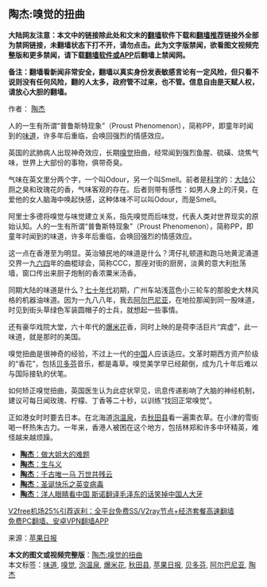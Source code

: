  <h2>陶杰:嗅觉的扭曲</h2> <p class="notice"><b>大陆网友注意：本文中的链接除此处和文末的<a href="https://github.com/bannedbook/fanqiang" >翻墙</a>软件下载和<a href="https://github.com/killgcd/justmysocks/blob/master/README.md">翻墙推荐</a>链接外全部为禁网链接，未翻墙状态下打不开，请勿点击。此为文字版禁闻，欲看图文视频完整版和更多禁闻，请下载<a href="https://github.com/bannedbook/fanqiang">翻墙软件或APP</a>后翻墙上禁闻网。</p><p>备注：翻墙看新闻非常安全，翻墙以真实身份发表敏感言论有一定风险，但只看不说则没有任何风险，翻的人太多，政府管不过来，也不管。信息自由是天赋人权，请放心大胆的翻墙。</b></p>  <div class="entry"> <p>作者： <a href="https://www.bannedbook.org/bnews/tag/%e9%99%b6%e6%9d%b0/" class="st_tag internal_tag" rel="tag" title="标签 陶杰 下的日志">陶杰</a></p> <p id="summary">人的一生有所谓“普鲁斯特现象”（Proust Phenomenon），简称PP，即童年时闻到的<a href="https://www.bannedbook.org/bnews/tag/%E5%91%B3%E9%81%93/" class="st_tag internal_tag" rel="tag" title="标签 味道 下的日志">味道</a>，许多年后重临，会唤回强烈的情感效应。</p> <p id="conimg">英国的武肺病人出现神奇效应，长期<a href="https://www.bannedbook.org/bnews/tag/%E5%97%85%E8%A7%89/" class="st_tag internal_tag" rel="tag" title="标签 嗅觉 下的日志">嗅觉</a>扭曲，经常闻到强烈鱼腥、硫磺、烧焦气味，世界上大部份的事物，俱带奇臭。</p> <p>气味在英文里分两个字，一个叫Odour，另一个叫Smell。前者是<span class='wp_keywordlink'><a href="https://www.bannedbook.org/forum11/topic309.html" title="禁片：“科学”的棍子" target="_blank">科学</a></span>的：<span class='wp_keywordlink_affiliate'><a href="https://www.bannedbook.org/" title="大陆" target="_blank">大陆</a></span>公厕之臭和玫瑰花的香，气味客观的存在。后者则带有感性：如男人身上的汗臭，在爱他的女人脑海中唤起快感，这种体味不可以叫Odour，而是Smell。</p>  <p>阿里士多德将嗅觉与味觉建立关系，指先嗅觉而后味觉，代表人类对世界现实的原始认知。人的一生有所谓“普鲁斯特现象”（Proust Phenomenon），简称PP，即童年时闻到的味道，许多年后重临，会唤回强烈的情感效应。</p> <p>这一点在香港至为明显。英治殖民地的味道是什么？湾仔礼顿道和跑马地黄泥涌道交界一九<span class='wp_keywordlink'><a href="https://www.bannedbook.org/forum2/topic2509.html" title="《中国六四真相》" target="_blank">六四</a></span>年的曲棍球会，简称CCC，那座对街的厨房，淡黄的意大利批荡墙，窗口传出来厨子炮制的香浓粟米汤香。</p> <p>同期大陆的味道是什么？<span class='wp_keywordlink'><a href="https://www.bannedbook.org/forum2/topic1112.html" title="北島、李陀主編： 七十年代" target="_blank">七十年代</a></span>初期，广州车站浅蓝色小三轮车的那股史大林风格的机器油味道。因为一九八八年，我去<a href="https://www.bannedbook.org/bnews/tag/%e9%98%bf%e5%b0%94%e5%b7%b4%e5%b0%bc%e4%ba%9a/" class="st_tag internal_tag" rel="tag" title="标签 阿尔巴尼亚 下的日志">阿尔巴尼亚</a>，在地拉那闻到同一股味道，时见到街头草绿色军装圆帽子的士兵，就想起一些事情。</p> <p>还有豪华戏院大堂，六十年代的<a href="https://www.bannedbook.org/bnews/tag/%E7%88%86%E7%B1%B3%E8%8A%B1/" class="st_tag internal_tag" rel="tag" title="标签 爆米花 下的日志">爆米花</a>香，同时上映的是荷李活巨片“宾虚”，此一味道，就是那时的美国。</p>  <p>嗅觉扭曲是很神奇的经验，不过上一代的<span class='wp_keywordlink_affiliate'><a href="https://www.bannedbook.org/" title="中国" target="_blank">中国</a></span>人应该适应。文革时期西方资产阶级的“香花”，包括<a href="https://www.bannedbook.org/bnews/tag/%E8%B4%9D%E5%A4%9A%E8%8A%AC/" class="st_tag internal_tag" rel="tag" title="标签 贝多芬 下的日志">贝多芬</a>音乐，都是毒草。嗅觉美学早已经颠倒，成为几十年后难以与国际接轨的伏笔。</p> <p>如何矫正嗅觉扭曲，英国医生认为此症状罕见，讯息传递影响了大脑的神经机制，建议可每日闻玫瑰、柠檬、丁香等二十秒，以训练“找回正常嗅觉”。</p> <p>正如港女时时要去日本。在北海道<a href="https://www.bannedbook.org/bnews/tag/%E6%B3%A1%E6%B8%A9%E6%B3%89/" class="st_tag internal_tag" rel="tag" title="标签 泡温泉 下的日志">泡温泉</a>，去<a href="https://www.bannedbook.org/bnews/tag/%E7%A7%8B%E7%94%B0%E5%8E%BF/" class="st_tag internal_tag" rel="tag" title="标签 秋田县 下的日志">秋田县</a>看一遍熏衣草。在小津的雪街喝一杯热朱古力。一年来，香港人被困在这个地方，包括林郑和许多中环精英，难怪越来越烦躁。</p> <ul class='op-related-articles' title='相关阅读'> <li><a href='https://www.bannedbook.org/bnews/comments/20201231/1458299.html' target='_blank'><b>陶杰</b>：做大姐大的难题</a></li> <li><a href='https://www.bannedbook.org/bnews/baitai/20201229/1457104.html' target='_blank'><b>陶杰</b>：生与义</a></li> <li><a href='https://www.bannedbook.org/bnews/comments/20201227/1455824.html' target='_blank'><b>陶杰</b>：千古唯一马 万世共残云</a></li> <li><a href='https://www.bannedbook.org/bnews/comments/20201226/1455298.html' target='_blank'><b>陶杰</b>：圣诞快乐之英变病毒</a></li> <li><a href='https://www.bannedbook.org/bnews/comments/20201225/1454611.html' target='_blank'><b>陶杰</b>：洋人眼睛看中国 斯诺翻译毛泽东的话笑掉中国人大牙</a></li> </ul> <p class="texttj"> <a href="https://www.bannedbook.org/forum23/topic22702.html" target="_blank">V2free机场25%引荐返利：全平台免费SS/V2ray节点+经济套餐高速翻墙</a><br/> <a href="https://github.com/bannedbook/fanqiang/wiki/%E7%A6%81%E9%97%BB%E7%BD%91%E5%AE%89%E5%8D%93%E7%BF%BB%E5%A2%99%E6%96%B0%E9%97%BBAPP" target="_blank">免费PC翻墙、安卓VPN翻墙APP</a></p><p> 来源：<a href="https://www.bannedbook.org/bnews/tag/%e8%8b%b9%e6%9e%9c%e6%97%a5%e6%8a%a5/" class="st_tag internal_tag" rel="tag" title="标签 苹果日报 下的日志">苹果日报</a> </p> <a name='sharetosocial'></a>       <div><b>本文的图文或视频完整版</b>：<a href='https://www.bannedbook.org/bnews/comments/20201231/1458368.html'>陶杰:嗅觉的扭曲</a></div>  </div><!--END ENTRY--> <div class="postfooter"> <div>本文标签：<a href="https://www.bannedbook.org/bnews/tag/%E5%91%B3%E9%81%93/" rel="tag">味道</a>, <a href="https://www.bannedbook.org/bnews/tag/%E5%97%85%E8%A7%89/" rel="tag">嗅觉</a>, <a href="https://www.bannedbook.org/bnews/tag/%E6%B3%A1%E6%B8%A9%E6%B3%89/" rel="tag">泡温泉</a>, <a href="https://www.bannedbook.org/bnews/tag/%E7%88%86%E7%B1%B3%E8%8A%B1/" rel="tag">爆米花</a>, <a href="https://www.bannedbook.org/bnews/tag/%E7%A7%8B%E7%94%B0%E5%8E%BF/" rel="tag">秋田县</a>, <a href="https://www.bannedbook.org/bnews/tag/%e8%8b%b9%e6%9e%9c%e6%97%a5%e6%8a%a5/" rel="tag">苹果日报</a>, <a href="https://www.bannedbook.org/bnews/tag/%E8%B4%9D%E5%A4%9A%E8%8A%AC/" rel="tag">贝多芬</a>, <a href="https://www.bannedbook.org/bnews/tag/%e9%98%bf%e5%b0%94%e5%b7%b4%e5%b0%bc%e4%ba%9a/" rel="tag">阿尔巴尼亚</a>, <a href="https://www.bannedbook.org/bnews/tag/%e9%99%b6%e6%9d%b0/" rel="tag">陶杰</a></div>  </div><!--END POSTFOOTER--> 